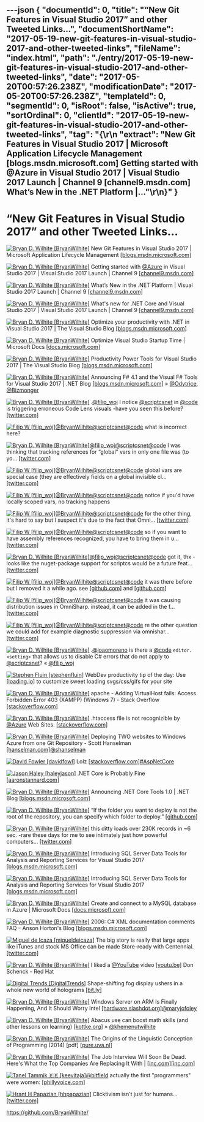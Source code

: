 ---json
{
  "documentId": 0,
  "title": "“New Git Features in Visual Studio 2017” and other Tweeted Links…",
  "documentShortName": "2017-05-19-new-git-features-in-visual-studio-2017-and-other-tweeted-links",
  "fileName": "index.html",
  "path": "./entry/2017-05-19-new-git-features-in-visual-studio-2017-and-other-tweeted-links",
  "date": "2017-05-20T00:57:26.238Z",
  "modificationDate": "2017-05-20T00:57:26.238Z",
  "templateId": 0,
  "segmentId": 0,
  "isRoot": false,
  "isActive": true,
  "sortOrdinal": 0,
  "clientId": "2017-05-19-new-git-features-in-visual-studio-2017-and-other-tweeted-links",
  "tag": "{\r\n  \"extract\": \"New Git Features in Visual Studio 2017 | Microsoft Application Lifecycle Management [blogs.msdn.microsoft.com] Getting started with @Azure in Visual Studio 2017 | Visual Studio 2017 Launch | Channel 9 [channel9.msdn.com] What’s New in the .NET Platform |...\"\r\n}"
}
---

# “New Git Features in Visual Studio 2017” and other Tweeted Links…

[<img alt="Bryan D. Wilhite [BryanWilhite]" src="https://songhay.blob.core.windows.net/shared-social-twitter/BryanWilhite.jpeg">](http://songhayblog.azurewebsites.net/ "Bryan D. Wilhite [BryanWilhite]") New Git Features in Visual Studio 2017 | Microsoft Application Lifecycle Management [[blogs.msdn.microsoft.com]](https://blogs.msdn.microsoft.com/visualstudioalm/2017/03/06/new-git-features-in-visual-studio-2017/)

[<img alt="Bryan D. Wilhite [BryanWilhite]" src="https://songhay.blob.core.windows.net/shared-social-twitter/BryanWilhite.jpeg">](http://songhayblog.azurewebsites.net/ "Bryan D. Wilhite [BryanWilhite]") Getting started with [@Azure](http://twitter.com/Azure) in Visual Studio 2017 | Visual Studio 2017 Launch | Channel 9 [[channel9.msdn.com]](https://channel9.msdn.com/Events/Visual-Studio/Visual-Studio-2017-Launch/T106)

[<img alt="Bryan D. Wilhite [BryanWilhite]" src="https://songhay.blob.core.windows.net/shared-social-twitter/BryanWilhite.jpeg">](http://songhayblog.azurewebsites.net/ "Bryan D. Wilhite [BryanWilhite]") What’s New in the .NET Platform | Visual Studio 2017 Launch | Channel 9 [[channel9.msdn.com]](https://channel9.msdn.com/Events/Visual-Studio/Visual-Studio-2017-Launch/T103)

[<img alt="Bryan D. Wilhite [BryanWilhite]" src="https://songhay.blob.core.windows.net/shared-social-twitter/BryanWilhite.jpeg">](http://songhayblog.azurewebsites.net/ "Bryan D. Wilhite [BryanWilhite]") What's new for .NET Core and Visual Studio 2017 | Visual Studio 2017 Launch | Channel 9 [[channel9.msdn.com]](https://channel9.msdn.com/Events/Visual-Studio/Visual-Studio-2017-Launch/T108)

[<img alt="Bryan D. Wilhite [BryanWilhite]" src="https://songhay.blob.core.windows.net/shared-social-twitter/BryanWilhite.jpeg">](http://songhayblog.azurewebsites.net/ "Bryan D. Wilhite [BryanWilhite]") Optimize your productivity with .NET in Visual Studio 2017 | The Visual Studio Blog [[blogs.msdn.microsoft.com]](https://blogs.msdn.microsoft.com/visualstudio/2017/03/08/optimize-your-productivity-with-net-in-visual-studio-2017-2/)

[<img alt="Bryan D. Wilhite [BryanWilhite]" src="https://songhay.blob.core.windows.net/shared-social-twitter/BryanWilhite.jpeg">](http://songhayblog.azurewebsites.net/ "Bryan D. Wilhite [BryanWilhite]") Optimize Visual Studio Startup Time | Microsoft Docs [[docs.microsoft.com]](https://docs.microsoft.com/en-us/visualstudio/ide/optimize-visual-studio-startup-time)

[<img alt="Bryan D. Wilhite [BryanWilhite]" src="https://songhay.blob.core.windows.net/shared-social-twitter/BryanWilhite.jpeg">](http://songhayblog.azurewebsites.net/ "Bryan D. Wilhite [BryanWilhite]") Productivity Power Tools for Visual Studio 2017 | The Visual Studio Blog [[blogs.msdn.microsoft.com]](https://blogs.msdn.microsoft.com/visualstudio/2017/03/06/productivity-power-tools-for-visual-studio-2017/)

[<img alt="Bryan D. Wilhite [BryanWilhite]" src="https://songhay.blob.core.windows.net/shared-social-twitter/BryanWilhite.jpeg">](http://songhayblog.azurewebsites.net/ "Bryan D. Wilhite [BryanWilhite]") Announcing F# 4.1 and the Visual F# Tools for Visual Studio 2017 | .NET Blog [[blogs.msdn.microsoft.com]](https://blogs.msdn.microsoft.com/dotnet/2017/03/07/announcing-f-4-1-and-the-visual-f-tools-for-visual-studio-2017-2/) » [@Odytrice](http://twitter.com/Odytrice), [@Bizmonger](http://twitter.com/Bizmonger)

[<img alt="Bryan D. Wilhite [BryanWilhite]" src="https://songhay.blob.core.windows.net/shared-social-twitter/BryanWilhite.jpeg">](http://songhayblog.azurewebsites.net/ "Bryan D. Wilhite [BryanWilhite]") .[@filip_woj](http://twitter.com/filip_woj) I notice [@scriptcsnet](http://twitter.com/scriptcsnet) in [@code](http://twitter.com/code) is triggering erroneous Code Lens visuals -have you seen this before? [[twitter.com]](https://twitter.com/BryanWilhite/status/861675837975744513/photo/1)

[<img alt="Filip W [filip_woj]" src="https://songhay.blob.core.windows.net/shared-social-twitter/filip_woj.jpg">](http://www.strathweb.com/ "Filip W [filip_woj]")[@BryanWilhite](http://twitter.com/BryanWilhite)[@scriptcsnet](http://twitter.com/scriptcsnet)[@code](http://twitter.com/code) what is incorrect here?

[<img alt="Bryan D. Wilhite [BryanWilhite]" src="https://songhay.blob.core.windows.net/shared-social-twitter/BryanWilhite.jpeg">](http://songhayblog.azurewebsites.net/ "Bryan D. Wilhite [BryanWilhite]")[@filip_woj](http://twitter.com/filip_woj)[@scriptcsnet](http://twitter.com/scriptcsnet)[@code](http://twitter.com/code) I was thinking that tracking references for “global” vars in only one file was (to yo… [[twitter.com]](https://twitter.com/i/web/status/861687842036109312)

[<img alt="Filip W [filip_woj]" src="https://songhay.blob.core.windows.net/shared-social-twitter/filip_woj.jpg">](http://www.strathweb.com/ "Filip W [filip_woj]")[@BryanWilhite](http://twitter.com/BryanWilhite)[@scriptcsnet](http://twitter.com/scriptcsnet)[@code](http://twitter.com/code) global vars are special case (they are effectively fields on a global invisible cl… [[twitter.com]](https://twitter.com/i/web/status/861688621081952257)

[<img alt="Filip W [filip_woj]" src="https://songhay.blob.core.windows.net/shared-social-twitter/filip_woj.jpg">](http://www.strathweb.com/ "Filip W [filip_woj]")[@BryanWilhite](http://twitter.com/BryanWilhite)[@scriptcsnet](http://twitter.com/scriptcsnet)[@code](http://twitter.com/code) notice if you'd have locally scoped vars, no tracking happens

[<img alt="Filip W [filip_woj]" src="https://songhay.blob.core.windows.net/shared-social-twitter/filip_woj.jpg">](http://www.strathweb.com/ "Filip W [filip_woj]")[@BryanWilhite](http://twitter.com/BryanWilhite)[@scriptcsnet](http://twitter.com/scriptcsnet)[@code](http://twitter.com/code) for the other thing, it's hard to say but I suspect it's due to the fact that Omni… [[twitter.com]](https://twitter.com/i/web/status/861689033717624832)

[<img alt="Filip W [filip_woj]" src="https://songhay.blob.core.windows.net/shared-social-twitter/filip_woj.jpg">](http://www.strathweb.com/ "Filip W [filip_woj]")[@BryanWilhite](http://twitter.com/BryanWilhite)[@scriptcsnet](http://twitter.com/scriptcsnet)[@code](http://twitter.com/code) so if you want to have assembly references recognized, you have to bring them in u… [[twitter.com]](https://twitter.com/i/web/status/861689306053791744)

[<img alt="Bryan D. Wilhite [BryanWilhite]" src="https://songhay.blob.core.windows.net/shared-social-twitter/BryanWilhite.jpeg">](http://songhayblog.azurewebsites.net/ "Bryan D. Wilhite [BryanWilhite]")[@filip_woj](http://twitter.com/filip_woj)[@scriptcsnet](http://twitter.com/scriptcsnet)[@code](http://twitter.com/code) got it, thx -looks like the nuget-package support for scriptcs would be a future feat… [[twitter.com]](https://twitter.com/i/web/status/861708052411449345)

[<img alt="Filip W [filip_woj]" src="https://songhay.blob.core.windows.net/shared-social-twitter/filip_woj.jpg">](http://www.strathweb.com/ "Filip W [filip_woj]")[@BryanWilhite](http://twitter.com/BryanWilhite)[@scriptcsnet](http://twitter.com/scriptcsnet)[@code](http://twitter.com/code) it was there before but I removed it a while ago. see [[github.com]](https://github.com/OmniSharp/omnisharp-roslyn/pull/659) and [[github.com]](https://github.com/OmniSharp/omnisharp-roslyn/pull/760)

[<img alt="Filip W [filip_woj]" src="https://songhay.blob.core.windows.net/shared-social-twitter/filip_woj.jpg">](http://www.strathweb.com/ "Filip W [filip_woj]")[@BryanWilhite](http://twitter.com/BryanWilhite)[@scriptcsnet](http://twitter.com/scriptcsnet)[@code](http://twitter.com/code) it was causing distribution issues in OmniSharp. instead, it can be added in the f… [[twitter.com]](https://twitter.com/i/web/status/861812020571762688)

[<img alt="Filip W [filip_woj]" src="https://songhay.blob.core.windows.net/shared-social-twitter/filip_woj.jpg">](http://www.strathweb.com/ "Filip W [filip_woj]")[@BryanWilhite](http://twitter.com/BryanWilhite)[@scriptcsnet](http://twitter.com/scriptcsnet)[@code](http://twitter.com/code) re the other question we could add for example diagnostic suppression via omnishar… [[twitter.com]](https://twitter.com/i/web/status/861812578959405057)

[<img alt="Bryan D. Wilhite [BryanWilhite]" src="https://songhay.blob.core.windows.net/shared-social-twitter/BryanWilhite.jpeg">](http://songhayblog.azurewebsites.net/ "Bryan D. Wilhite [BryanWilhite]") .[@joaomoreno](http://twitter.com/joaomoreno) is there a [@code](http://twitter.com/code) `editor.<setting>` that allows us to disable C# errors that do not apply to [@scriptcsnet](http://twitter.com/scriptcsnet)? « [@filip_woj](http://twitter.com/filip_woj)

[<img alt="Stephen Fluin [stephenfluin]" src="https://songhay.blob.core.windows.net/shared-social-twitter/stephenfluin.jpeg">](https://fluin.io/ "Stephen Fluin [stephenfluin]") WebDev productivity tip of the day: Use [[loading.io]](https://loading.io/) to customize sweet loading svgs/css/gifs for your site

[<img alt="Bryan D. Wilhite [BryanWilhite]" src="https://songhay.blob.core.windows.net/shared-social-twitter/BryanWilhite.jpeg">](http://songhayblog.azurewebsites.net/ "Bryan D. Wilhite [BryanWilhite]") apache - Adding VirtualHost fails: Access Forbidden Error 403 (XAMPP) (Windows 7) - Stack Overflow [[stackoverflow.com]](http://stackoverflow.com/a/9117898/22944?platform=hootsuite)

[<img alt="Bryan D. Wilhite [BryanWilhite]" src="https://songhay.blob.core.windows.net/shared-social-twitter/BryanWilhite.jpeg">](http://songhayblog.azurewebsites.net/ "Bryan D. Wilhite [BryanWilhite]") .htaccess file is not recognizible by [@Azure](http://twitter.com/Azure) Web Sites. [[stackoverflow.com]](http://stackoverflow.com/questions/17832840/mod-rewrite-in-azure)

[<img alt="Bryan D. Wilhite [BryanWilhite]" src="https://songhay.blob.core.windows.net/shared-social-twitter/BryanWilhite.jpeg">](http://songhayblog.azurewebsites.net/ "Bryan D. Wilhite [BryanWilhite]") Deploying TWO websites to Windows Azure from one Git Repository - Scott Hanselman [[hanselman.com]](https://www.hanselman.com/blog/DeployingTWOWebsitesToWindowsAzureFromOneGitRepository.aspx)[@shanselman](http://twitter.com/shanselman)

[<img alt="David Fowler [davidfowl]" src="https://songhay.blob.core.windows.net/shared-social-twitter/davidfowl.jpeg">](http://davidfowl.com/ "David Fowler [davidfowl]") Lolz [[stackoverflow.com]](http://stackoverflow.com/questions/43920942/unexpected-outcome-of-node-js-vs-asp-net-core-performance-test)[#AspNetCore](http://twitter.com/search?q=%23AspNetCore)

[<img alt="Jason Haley [haleyjason]" src="https://songhay.blob.core.windows.net/shared-social-twitter/haleyjason.jpg">](http://jasonhaley.com/ "Jason Haley [haleyjason]") .NET Core is Probably Fine [[aaronstannard.com]](http://www.aaronstannard.com/netcore-everything-is-fine/)

[<img alt="Bryan D. Wilhite [BryanWilhite]" src="https://songhay.blob.core.windows.net/shared-social-twitter/BryanWilhite.jpeg">](http://songhayblog.azurewebsites.net/ "Bryan D. Wilhite [BryanWilhite]") Announcing .NET Core Tools 1.0 | .NET Blog [[blogs.msdn.microsoft.com]](https://blogs.msdn.microsoft.com/dotnet/2017/03/07/announcing-net-core-tools-1-0/)

[<img alt="Bryan D. Wilhite [BryanWilhite]" src="https://songhay.blob.core.windows.net/shared-social-twitter/BryanWilhite.jpeg">](http://songhayblog.azurewebsites.net/ "Bryan D. Wilhite [BryanWilhite]") “If the folder you want to deploy is not the root of the repository, you can specify which folder to deploy.” [[github.com]](https://github.com/projectkudu/kudu/wiki/Customizing-deployments)

[<img alt="Bryan D. Wilhite [BryanWilhite]" src="https://songhay.blob.core.windows.net/shared-social-twitter/BryanWilhite.jpeg">](http://songhayblog.azurewebsites.net/ "Bryan D. Wilhite [BryanWilhite]") this ditty loads over 230K records in ~6 sec. -rare these days for me to see intimately just how powerful computers… [[twitter.com]](https://twitter.com/i/web/status/861313506792022016)

[<img alt="Bryan D. Wilhite [BryanWilhite]" src="https://songhay.blob.core.windows.net/shared-social-twitter/BryanWilhite.jpeg">](http://songhayblog.azurewebsites.net/ "Bryan D. Wilhite [BryanWilhite]") Introducing SQL Server Data Tools for Analysis and Reporting Services for Visual Studio 2017 [[blogs.msdn.microsoft.com]](https://blogs.msdn.microsoft.com/analysisservices/2017/03/08/introducing-sql-server-data-tools-for-analysis-and-reporting-services-for-visual-studio-2017/)

[<img alt="Bryan D. Wilhite [BryanWilhite]" src="https://songhay.blob.core.windows.net/shared-social-twitter/BryanWilhite.jpeg">](http://songhayblog.azurewebsites.net/ "Bryan D. Wilhite [BryanWilhite]") Introducing SQL Server Data Tools for Analysis and Reporting Services for Visual Studio 2017 [[blogs.msdn.microsoft.com]](https://blogs.msdn.microsoft.com/analysisservices/2017/03/08/introducing-sql-server-data-tools-for-analysis-and-reporting-services-for-visual-studio-2017/)

[<img alt="Bryan D. Wilhite [BryanWilhite]" src="https://songhay.blob.core.windows.net/shared-social-twitter/BryanWilhite.jpeg">](http://songhayblog.azurewebsites.net/ "Bryan D. Wilhite [BryanWilhite]") Create and connect to a MySQL database in Azure | Microsoft Docs [[docs.microsoft.com]](https://docs.microsoft.com/en-us/azure/store-php-create-mysql-database)

[<img alt="Bryan D. Wilhite [BryanWilhite]" src="https://songhay.blob.core.windows.net/shared-social-twitter/BryanWilhite.jpeg">](http://songhayblog.azurewebsites.net/ "Bryan D. Wilhite [BryanWilhite]") 2006: C# XML documentation comments FAQ – Anson Horton's Blog [[blogs.msdn.microsoft.com]](https://blogs.msdn.microsoft.com/ansonh/2006/09/11/c-xml-documentation-comments-faq/)

[<img alt="Miguel de Icaza [migueldeicaza]" src="https://songhay.blob.core.windows.net/shared-social-twitter/migueldeicaza.png">](http://tirania.org/blog "Miguel de Icaza [migueldeicaza]") The big story is really that large apps like iTunes and stock MS Office can be made Store-ready with Centennial. [[twitter.com]](https://twitter.com/arstechnica/status/863781403820949505)

[<img alt="Bryan D. Wilhite [BryanWilhite]" src="https://songhay.blob.core.windows.net/shared-social-twitter/BryanWilhite.jpeg">](http://songhayblog.azurewebsites.net/ "Bryan D. Wilhite [BryanWilhite]") I liked a [@YouTube](http://twitter.com/YouTube) video [[youtu.be]](http://youtu.be/DE5ivs65PMQ?a) Don Schenck - Red Hat

[<img alt="Digital Trends [DigitalTrends]" src="https://songhay.blob.core.windows.net/shared-social-twitter/DigitalTrends.jpg">](http://www.digitaltrends.com/ "Digital Trends [DigitalTrends]") Shape-shifting fog display ushers in a whole new world of holograms [[bit.ly]](http://bit.ly/2qoX71z)

[<img alt="Bryan D. Wilhite [BryanWilhite]" src="https://songhay.blob.core.windows.net/shared-social-twitter/BryanWilhite.jpeg">](http://songhayblog.azurewebsites.net/ "Bryan D. Wilhite [BryanWilhite]") Windows Server on ARM Is Finally Happening, And It Should Worry Intel [[hardware.slashdot.org]](https://hardware.slashdot.org/story/17/03/08/1840221/windows-server-on-arm-is-finally-happening-and-it-should-worry-intel?utm_source=feedly1.0mainlinkanon&utm_medium=feed)[@maryjofoley](http://twitter.com/maryjofoley)

[<img alt="Bryan D. Wilhite [BryanWilhite]" src="https://songhay.blob.core.windows.net/shared-social-twitter/BryanWilhite.jpeg">](http://songhayblog.azurewebsites.net/ "Bryan D. Wilhite [BryanWilhite]") Abacus use can boost math skills (and other lessons on learning) [[kottke.org]](http://kottke.org/17/03/abacus-use-can-boost-math-skills-and-other-lessons-on-learning) » [@khemenutwilhite](http://twitter.com/khemenutwilhite)

[<img alt="Bryan D. Wilhite [BryanWilhite]" src="https://songhay.blob.core.windows.net/shared-social-twitter/BryanWilhite.jpeg">](http://songhayblog.azurewebsites.net/ "Bryan D. Wilhite [BryanWilhite]") The Origins of the Linguistic Conception of Programming (2014) [pdf] [[pure.uva.nl]](https://pure.uva.nl/ws/files/2419813/154677_Alberts_Nofre_Priestly_Technol_Culture_55_1_2014.pdf)

[<img alt="Bryan D. Wilhite [BryanWilhite]" src="https://songhay.blob.core.windows.net/shared-social-twitter/BryanWilhite.jpeg">](http://songhayblog.azurewebsites.net/ "Bryan D. Wilhite [BryanWilhite]") The Job Interview Will Soon Be Dead. Here's What the Top Companies Are Replacing It With | [[inc.com]](http://Inc.com)[[inc.com]](http://www.inc.com/marcel-schwantes/science-81-percent-of-people-lie-in-job-interviews-heres-what-top-companies-are-.html)

[<img alt="Tanel Tammik 🇪🇪 [keevitaja]" src="https://songhay.blob.core.windows.net/shared-social-twitter/keevitaja.jpg">](http://keevitaja.com/ "Tanel Tammik 🇪🇪 [keevitaja]")[@bitfield](http://twitter.com/bitfield) actually the first "programmers" were women: [[phillyvoice.com]](http://www.phillyvoice.com/70-years-ago-six-philly-women-eniac-digital-computer-programmers/)

[<img alt="Hrant H Papazian [hhpapazian]" src="https://songhay.blob.core.windows.net/shared-social-twitter/hhpapazian.jpeg">](http://themicrofoundry.com/ "Hrant H Papazian [hhpapazian]") Clicktivism isn't just for humans... [[twitter.com]](https://twitter.com/EnglishRussia1/status/862661011882561537)

<https://github.com/BryanWilhite/>
